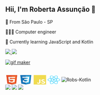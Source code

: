 ## Hii, I'm Roberta Assunção 🖖
📌 From São Paulo - SP

👩🏻‍💻 Computer engineer

🌱 Currently learning JavaScript and Kotlin

 <div>
  <a href="https://github.com/robertaassun">
  <img height="180em" src="https://github-readme-stats.vercel.app/api?username=robertaassun&show_icons=true&theme=dracula&include_all_commits=true&count_private=true"/>
  <img height="180em" src="https://github-readme-stats.vercel.app/api/top-langs/?username=robertaassun&layout=compact&langs_count=7&theme=dracula"/>
</div> 
 
 <a href="https://picasion.com/" title="gif maker"><img src="https://i.picasion.com/pic91/ee58ef20deb5c7b9c795997dce076032.gif" height="150px" widht="150" border="0" alt="gif maker"></a>
 
<div style="display: inline_block"><br>
 
 <img align="center" alt="Robs-HTML" height="30" width="40" src="https://raw.githubusercontent.com/devicons/devicon/master/icons/html5/html5-original.svg">
 
  <img align="center" alt="Robs-CSS" height="30" width="40" src="https://raw.githubusercontent.com/devicons/devicon/master/icons/css3/css3-original.svg">
 
  <img align="center" alt="Robs-Js" height="30" width="40" src="https://raw.githubusercontent.com/devicons/devicon/master/icons/javascript/javascript-plain.svg">
 
  <img align="center" alt="Robs-React" height="30" width="40" src="https://raw.githubusercontent.com/devicons/devicon/master/icons/react/react-original.svg">
 
 <img align="center" alt="Robs-Kotlin" height="30" width="40" src="https://cdn.jsdelivr.net/gh/devicons/devicon/icons/kotlin/kotlin-original.svg" />
 
</div> 

<div>
  <a href="https://www.instagram.com/girls_in_code/" target="_blank">
   <img src="https://img.shields.io/badge/-Instagram-%23E4405F?style=for-the-badge&logo=instagram&logoColor=white" target="_blank"></a>
  <a href = "mailto:robertaassun01@gmail.com"><img src="https://img.shields.io/badge/-Gmail-%23333?style=for-the-badge&logo=gmail&logoColor=white" target="_blank"></a>
  <a href="https://www.linkedin.com/in/robertaassuncao/" target="_blank"><img src="https://img.shields.io/badge/-LinkedIn-%230077B5?style=for-the-badge&logo=linkedin&logoColor=white" target="_blank"></a> 
</div>


